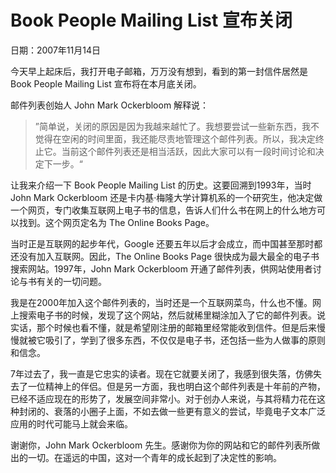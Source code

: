 # Book People Mailing List 宣布关闭

日期：2007年11月14日

今天早上起床后，我打开电子邮箱，万万没有想到，看到的第一封信件居然是Book People Mailing List 宣布将在本月底关闭。

邮件列表创始人 John Mark Ockerbloom 解释说：

> ”简单说，关闭的原因是因为我越来越忙了。我想要尝试一些新东西，我不觉得在空闲的时间里面，我还能尽责地管理这个邮件列表。所以，我决定终止它。当前这个邮件列表还是相当活跃，因此大家可以有一段时间讨论和决定下一步。“

让我来介绍一下 Book People Mailing List 的历史。这要回溯到1993年，当时 John Mark Ockerbloom 还是卡内基·梅隆大学计算机系的一个研究生，他决定做一个网页，专门收集互联网上电子书的信息，告诉人们什么书在网上的什么地方可以找到。这个网页定名为 The Online Books Page。

当时正是互联网的起步年代，Google 还要五年以后才会成立，而中国甚至那时都还没有加入互联网。因此，The Online Books Page 很快成为最大最全的电子书搜索网站。1997年，John Mark Ockerbloom 开通了邮件列表，供网站使用者讨论与书有关的一切问题。

我是在2000年加入这个邮件列表的，当时还是一个互联网菜鸟，什么也不懂。网上搜索电子书的时候，发现了这个网站，然后就稀里糊涂加入了它的邮件列表。说实话，那个时候也看不懂，就是希望刚注册的邮箱里经常能收到信件。但是后来慢慢就被它吸引了，学到了很多东西，不仅仅是电子书，还包括一些为人做事的原则和信念。

7年过去了，我一直是它忠实的读者。现在它就要关闭了，我感到很失落，仿佛失去了一位精神上的伴侣。但是另一方面，我也明白这个邮件列表是十年前的产物，已经不适应现在的形势了，发展空间非常小。对于创办人来说，与其将精力花在这种封闭的、衰落的小圈子上面，不如去做一些更有意义的尝试，毕竟电子文本广泛应用的时代可能马上就会来临。

谢谢你，John Mark Ockerbloom 先生。感谢你为你的网站和它的邮件列表所做出的一切。在遥远的中国，这对一个青年的成长起到了决定性的影响。

